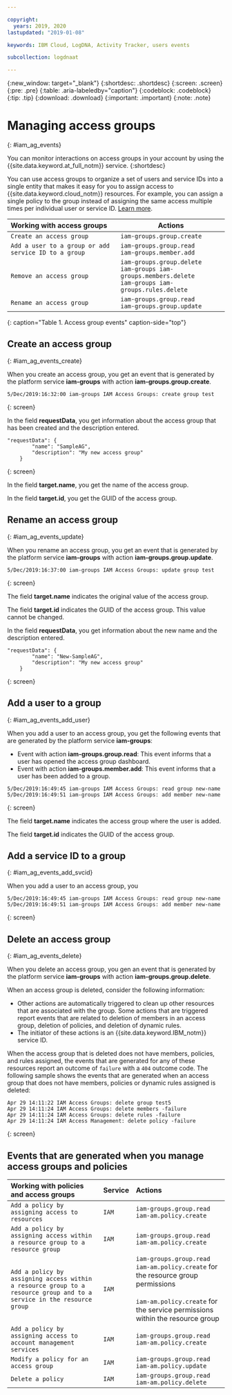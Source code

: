 ```yaml
---

copyright:
  years: 2019, 2020
lastupdated: "2019-01-08"

keywords: IBM Cloud, LogDNA, Activity Tracker, users events

subcollection: logdnaat

---
```


{:new_window: target="_blank"}
{:shortdesc: .shortdesc}
{:screen: .screen}
{:pre: .pre}
{:table: .aria-labeledby="caption"}
{:codeblock: .codeblock}
{:tip: .tip}
{:download: .download}
{:important: .important}
{:note: .note}

# Managing access groups
{: #iam_ag_events}

You can monitor interactions on access groups in your account by using the {{site.data.keyword.at_full_notm}} service.
{:shortdesc}

You can use access groups to organize a set of users and service IDs into a single entity that makes it easy for you to assign access to {{site.data.keyword.cloud_notm}} resources. For example, you can assign a single policy to the group instead of assigning the same access multiple times per individual user or service ID. [Learn more](/docs/iam?topic=iam-groups).


| Working with access groups                                             | Actions                                        |
|:-----------------------------------------------------------------------|-----------------------------------------------|
| `Create an access group`                                               | `iam-groups.group.create` |
| `Add a user to a group or add service ID to a group`                   | `iam-groups.group.read` </br>`iam-groups.member.add` |
| `Remove an access group`                                               | `iam-groups.group.delete` </br>`iam-groups iam-groups.members.delete` </br>`iam-groups iam-groups.rules.delete` |
| `Rename an access group`                                               | `iam-groups.group.read` </br>`iam-groups.group.update` |
{: caption="Table 1. Access group events" caption-side="top"} 



## Create an access group
{: #iam_ag_events_create}

When you create an access group, you get an event that is generated by the platform service **iam-groups** with action **iam-groups.group.create**.

```
5/Dec/2019:16:32:00 iam-groups IAM Access Groups: create group test  
```
{: screen}

In the field **requestData**, you get information about the access group that has been created and the description entered.

```
"requestData": {
        "name": "SampleAG",
        "description": "My new access group"
    }
```
{: screen}

In the field **target.name**, you get the name of the access group.

In the field **target.id**, you get the GUID of the access group.


## Rename an access group
{: #iam_ag_events_update}

When you rename an access group, you get an event that is generated by the platform service **iam-groups** with action **iam-groups.group.update**.

```
5/Dec/2019:16:37:00 iam-groups IAM Access Groups: update group test
```
{: screen}

The field **target.name** indicates the original value of the access group.

The field **target.id** indicates the GUID of the access group. This value cannot be changed.

In the field **requestData**, you get information about the new name and the description entered.

```
"requestData": {
        "name": "New-SampleAG",
        "description": "My new access group"
    }
```
{: screen}

## Add a user to a group
{: #iam_ag_events_add_user}

When you add a user to an access group, you get the following events that are generated by the platform service **iam-groups**:

* Event with action **iam-groups.group.read**: This event informs that a user has opened the access group dashboard.
* Event with action **iam-groups.member.add**: This event informs that a user has been added to a group.

```
5/Dec/2019:16:49:45 iam-groups IAM Access Groups: read group new-name 
5/Dec/2019:16:49:51 iam-groups IAM Access Groups: add member new-name  
```
{: screen}


The field **target.name** indicates the access group where the user is added.

The field **target.id** indicates the GUID of the access group.





## Add a service ID to a group
{: #iam_ag_events_add_svcid}

When you add a user to an access group, you

```
5/Dec/2019:16:49:45 iam-groups IAM Access Groups: read group new-name 
5/Dec/2019:16:49:51 iam-groups IAM Access Groups: add member new-name  
```
{: screen}

## Delete an access group
{: #iam_ag_events_delete}

When you delete an access group, you gen an event that is generated by the platform service **iam-groups** with action **iam-groups.group.delete**.

When an access group is deleted, consider the following information:
* Other actions are automatically triggered to clean up other resources that are associated with the group. Some actions that are triggered report events that are related to deletion of members in an access group, deletion of policies, and deletion of dynamic rules. 
* The initiator of these actions is an {{site.data.keyword.IBM_notm}} service ID.


When the access group that is deleted does not have members, policies, and rules assigned, the events that are generated for any of these resources report an outcome of `failure` with a `404` outcome code. The following sample shows the events that are generated when an access group that does not have members, policies or dynamic rules assigned is deleted:

```
Apr 29 14:11:22 IAM Access Groups: delete group test5
Apr 29 14:11:24 IAM Access Groups: delete members -failure
Apr 29 14:11:24 IAM Access Groups: delete rules -failure
Apr 29 14:11:24 IAM Access Management: delete policy -failure
```
{: screen}




## Events that are generated when you manage access groups and policies

| Working with policies and access groups                                | Service     | Actions                                        |
|:-----------------------------------------------------------------------|:------------|:-----------------------------------------------|
| `Add a policy by assigning access to resources`                        | `IAM`       | `iam-groups.group.read` </br>`iam-am.policy.create` |
| `Add a policy by assigning access within a resource group to a resource group` | `IAM`       |  `iam-groups.group.read` </br>`iam-am.policy.create` |
| `Add a policy by assigning access within a resource group to a resource group and to a service in the resource group` | `IAM` | `iam-groups.group.read` </br>`iam-am.policy.create` for the resource group permissions </br></br>`iam-am.policy.create` for the service permissions within the resource group |
| `Add a policy by assigning access to account management services`      | `IAM`       | `iam-groups.group.read` </br>`iam-am.policy.create` |
| `Modify a policy for an access group`                                  | `IAM`       | `iam-groups.group.read` </br>`iam-am.policy.update` |
| `Delete a policy`                                                      | `IAM`       | `iam-groups.group.read` </br>`iam-am.policy.delete` |

